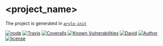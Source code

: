 # <project_name>

The project is generated in [`arylo-init`](https://www.npmjs.com/package/arylo-init)

[![node][NPM_URL]][NPM_HREF]
[![Travis][TRAVIS_URL]][TRAVIS_HREF]
[![Coveralls][COVERALLS_URL]][COVERALLS_HREF]
[![Known Vulnerabilities][SNYK_URL]][SNYK_HREF]
[![David][DAVID_URL]][DAVID_HREF]
[![Author][AUTHOR_URL]][AUTHOR_HREF]
[![license][LICENSE_URL]][LICENSE_HREF]

[NPM_URL]: https://img.shields.io/node/v/<project_name>.svg?style=flat-square&maxAge=600
[NPM_HREF]: https://www.npmjs.com/package/<project_name>
[TRAVIS_URL]: https://img.shields.io/travis/Arylo/<project_name>/master.svg?style=flat-square&logo=travis&maxAge=600
[TRAVIS_HREF]: https://travis-ci.org/Arylo/<project_name>
[COVERALLS_URL]: https://img.shields.io/coveralls/github/Arylo/<project_name>/master.svg?style=flat-square&maxAge=600
[COVERALLS_HREF]: https://coveralls.io/github/Arylo/<project_name>
[SNYK_URL]: https://snyk.io/test/github/Arylo/<project_name>/badge.svg?style=flat-square&maxAge=600
[SNYK_HREF]: https://snyk.io/test/github/Arylo/<project_name>
[DAVID_URL]: https://img.shields.io/david/Arylo/<project_name>.svg?style=flat-square&maxAge=600
[DAVID_HREF]: https://github.com/Arylo/<project_name>
[AUTHOR_URL]: https://img.shields.io/badge/Author-AryloYeung-blue.svg?style=flat-square&maxAge=7200
[AUTHOR_HREF]: https://github.com/arylo
[LICENSE_URL]: https://img.shields.io/github/license/Arylo/npm-project-init.svg?style=flat-square&maxAge=7200
[LICENSE_HREF]: https://opensource.org/licenses/MIT